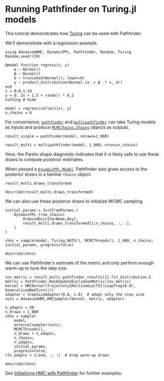 # Running Pathfinder on Turing.jl models

This tutorial demonstrates how [Turing](https://turinglang.org/) can be used with Pathfinder.

We'll demonstrate with a regression example.

```@example 1
using AdvancedHMC, DynamicPPL, Pathfinder, Random, Turing
Random.seed!(39)

@model function regress(x, y)
    α ~ Normal()
    β ~ Normal()
    σ ~ truncated(Normal(); lower=0)
    y ~ product_distribution(Normal.(α .+ β .* x, σ))
end
x = 0:0.1:10
y = @. 2x + 1.5 + randn() * 0.2
nothing # hide
```

```@example 1
model = regress(collect(x), y)
n_chains = 8
```

For convenience, [`pathfinder`](@ref) and [`multipathfinder`](@ref) can take Turing models as inputs and produce [`MCMCChains.Chains`](@extref) objects as outputs.

```@example 1
result_single = pathfinder(model; ndraws=1_000)
```

```@example 1
result_multi = multipathfinder(model, 1_000; nruns=n_chains)
```

Here, the Pareto shape diagnostic indicates that it is likely safe to use these draws to compute posterior estimates.

When passed a [`DynamicPPL.Model`](@extref), Pathfinder also gives access to the posterior draws in a familiar `Chains` object.

```@example 1
result_multi.draws_transformed
```

```@example 1
describe(result_multi.draws_transformed)
```

We can also use these posterior draws to initialize MCMC sampling.

```@example 1
initial_params = InitFromParams.(
    DynamicPPL.from_chains(
        OrderedDict{VarName,Any},
        result_multi.draws_transformed[1:n_chains, :, :],
    )
)
```

```@example 1
chns = sample(model, Turing.NUTS(), MCMCThreads(), 1_000, n_chains; initial_params, progress=false)
```

```@example 1
describe(chns)
```

We can use Pathfinder's estimate of the metric and only perform enough warm-up to tune the step size.

```@example 1
inv_metric = result_multi.pathfinder_results[1].fit_distribution.Σ
metric = Pathfinder.RankUpdateEuclideanMetric(inv_metric)
kernel = HMCKernel(Trajectory{MultinomialTS}(Leapfrog(0.0), GeneralisedNoUTurn()))
adaptor = StepSizeAdaptor(0.8, 1.0)  # adapt only the step size
nuts = AdvancedHMC.HMCSampler(kernel, metric, adaptor)

n_adapts = 50
n_draws = 1_000
chns = sample(
    model,
    externalsampler(nuts),
    MCMCThreads(),
    n_draws + n_adapts,
    n_chains;
    n_adapts,
    initial_params,
    progress=false,
)[n_adapts + 1:end, :, :]  # drop warm-up draws
```

```@example 1
describe(chns)
```

See [Initializing HMC with Pathfinder](@ref) for further examples.
